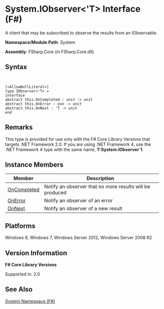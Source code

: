 # System.IObserver<'T> Interface (F#)

A client that may be subscribed to observe the results from an IObservable.

**Namespace/Module Path**: System

**Assembly**: FSharp.Core (in FSharp.Core.dll)


## Syntax


```


[<AllowNullLiteral>]
type IObserver<'T> =
interface
abstract this.OnCompleted : unit -> unit
abstract this.OnError : exn -> unit
abstract this.OnNext : 'T -> unit
end

```



## Remarks
This type is provided for use only with the F# Core Library Versions that targets .NET Framework 2.0. If you are using .NET Framework 4, use the .NET Framework 4 type with the same name, **T:System.IObserver&#96;1**.


## Instance Members


|Member|Description|
|------|-----------|
|[OnCompleted](http://msdn.microsoft.com/en-us/library/0c16300c-67b0-4bc7-98e0-6f31ef00420f)|Notify an observer that no more results will be produced|
|[OnError](http://msdn.microsoft.com/en-us/library/fc34d34d-9fed-4eb0-99f3-667cb85929c1)|Notify an observer of an error|
|[OnNext](http://msdn.microsoft.com/en-us/library/3d2e91d2-c589-431c-b9e3-e822b422f29c)|Notify an observer of a new result|

## Platforms
Windows 8, Windows 7, Windows Server 2012, Windows Server 2008 R2


## Version Information
**F# Core Library Versions**

Supported in: 2.0




## See Also
[System Namespace &#40;F&#35;&#41;](System+Namespace+%28FSharp%29.md)

